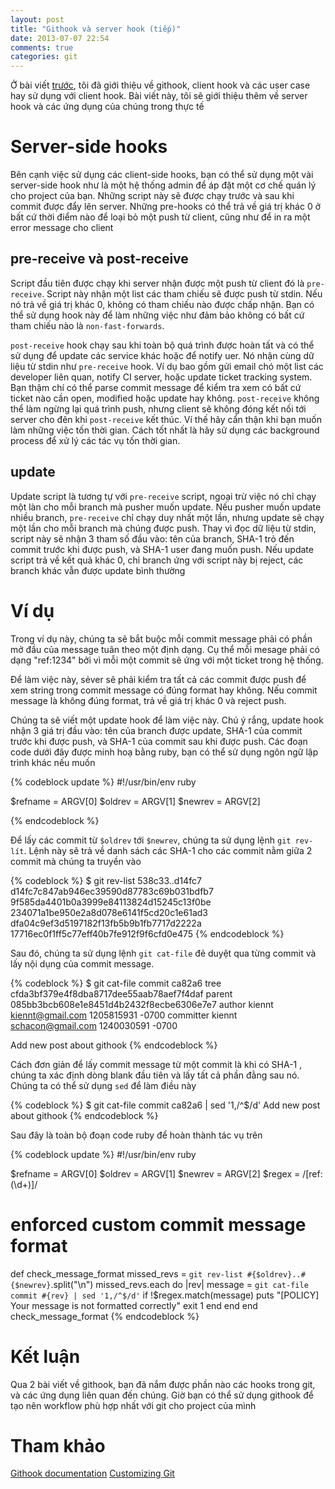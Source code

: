 ```yaml
---
layout: post
title: "Githook và server hook (tiếp)"
date: 2013-07-07 22:54
comments: true
categories: git
---
```


Ở bài viết [trước](/blog/2013/06/25/using-githook-to-automatically-test-your-app/), tôi đã giới thiệu về githook, client hook và các user case hay sử dụng với client hook. Bài viết này, tôi sẽ giới thiệu thêm về server hook và các ứng dụng của chúng trong thực tế

# Server-side hooks
Bên cạnh việc sử dụng các client-side hooks, bạn có thể sử dụng một vài server-side hook như là một hệ thống admin để áp đặt một cơ chế quán lý cho project của bạn. Những script này sẽ được chạy trước và sau khi commit được đẩy lên server. Những pre-hooks có thể trả về giá trị khác 0 ở bất cứ thời điểm nào để loại bỏ một push từ client, cũng như để in ra một error message cho client

## pre-receive và post-receive
Script đầu tiên được chạy khi server nhận được một push từ client đó là `pre-receive`. Script này nhận một list các tham chiếu sẽ được push từ stdin. Nếu nó trả về giá trị khác 0, không có tham chiếu nào được chấp nhận. Bạn có thể sử dụng hook này để làm những việc như đảm bảo không có bất cứ tham chiếu nào là `non-fast-forwards`.

`post-receive` hook chạy sau khi toàn bộ quá trình được hoàn tất và có thể sử dụng để update các service khác hoặc để notify uer. Nó nhận cùng dữ liệu từ stdin như `pre-receive` hook. Ví dụ bao gồm gửi email chó một list các developer liên quan, notify CI server, hoặc update ticket tracking system. Bạn thậm chí có thể parse commit message để kiểm tra xem có bất cứ ticket nào cần open, modified hoặc update hay không. `post-receive` không thể làm ngừng lại quá trình push, nhưng client sẽ không đóng kết nối tới server cho đên khi `post-receive` kết thúc. Ví thế hãy cẩn thận khi bạn muốn làm những việc tốn thời gian. Cách tốt nhất là hãy sử dụng các background process để xử lý các tác vụ tốn thời gian.

## update
Update script là tương tự với `pre-receive` script, ngoại trừ việc nó chỉ chạy một làn cho mỗi branch mà pusher muốn update. Nếu pusher muốn update nhiều branch, `pre-receive` chỉ chạy duy nhất một lần, nhưng update sẽ chạy một lần cho mỗi branch mà chúng được push. Thay vì đọc dữ liệu từ stdin, script này sẽ nhận 3 tham số đầu vào: tên của branch, SHA-1 trỏ đến commit trước khi được push, và SHA-1 user đang muốn push. Nếu update script trả về kết quả khác 0, chỉ branch ứng với script này bị reject, các branch khác vẫn được update bình thường

# Ví dụ
Trong ví dụ này, chúng ta sẽ bắt buộc mỗi commit message phải có phần mở đầu của message tuân theo một định dạng. Cụ thể mỗi mesage phải có dạng "ref:1234" bởi vì mỗi một commit sẽ ứng với một ticket trong hệ thống.

Để làm việc này, sẻver sẽ phải kiểm tra tất cả các commit được push để xem string trong commit message có đúng format hay không. Nếu commit message là không đúng format, trả về giá trị khác 0 và reject push.

Chúng ta sẽ viết một update hook để làm việc này. Chú ý rắng, update hook nhận 3 giá trị đầu vào: tên của branch được update, SHA-1 của commit trước khi được push, và SHA-1 của commit sau khi được push. Các đoạn code dưới đây được minh hoạ bằng ruby, bạn có thể sử dụng ngôn ngữ lập trình khác nếu muốn


{% codeblock update %}
#!/usr/bin/env ruby

$refname = ARGV[0]
$oldrev  = ARGV[1]
$newrev  = ARGV[2]

{% endcodeblock %}

Để lấy các commit từ `$oldrev` tới `$newrev`, chúng ta sử dụng lệnh `git rev-lít`. Lệnh này sẽ trả về danh sách các SHA-1 cho các commit nằm giữa 2 commit mà chúng ta truyền vào

{% codeblock %}
$ git rev-list 538c33..d14fc7
d14fc7c847ab946ec39590d87783c69b031bdfb7
9f585da4401b0a3999e84113824d15245c13f0be
234071a1be950e2a8d078e6141f5cd20c1e61ad3
dfa04c9ef3d5197182f13fb5b9b1fb7717d2222a
17716ec0f1ff5c77eff40b7fe912f9f6cfd0e475
{% endcodeblock %}

Sau đó, chúng ta sử dụng lệnh `git cat-file` đẻ duyệt qua từng commit và lấy nội dụng của commit message.

{% codeblock %}
$ git cat-file commit ca82a6
tree cfda3bf379e4f8dba8717dee55aab78aef7f4daf
parent 085bb3bcb608e1e8451d4b2432f8ecbe6306e7e7
author kiennt <kiennt@gmail.com> 1205815931 -0700
committer kiennt <schacon@gmail.com> 1240030591 -0700

Add new post about githook
{% endcodeblock %}

Cách đơn giản để lấy commit message từ một commit là khi có SHA-1 , chúng ta xác định dòng blank đầu tiên và lấy tất cả phần đằng sau nó. Chúng ta có thể sử dụng `sed` để làm điều này

{% codeblock %}
$ git cat-file commit ca82a6 | sed '1,/^$/d'
Add new post about githook
{% endcodeblock %}

Sau đây là toàn bộ đoạn code ruby để hoàn thành tác vụ trên

{% codeblock update %}
#!/usr/bin/env ruby

$refname = ARGV[0]
$oldrev  = ARGV[1]
$newrev  = ARGV[2]
$regex = /\[ref: (\d+)\]/

# enforced custom commit message format
def check_message_format
  missed_revs = `git rev-list #{$oldrev}..#{$newrev}`.split("\n")
  missed_revs.each do |rev|
    message = `git cat-file commit #{rev} | sed '1,/^$/d'`
    if !$regex.match(message)
      puts "[POLICY] Your message is not formatted correctly"
      exit 1
    end
  end
end
check_message_format
{% endcodeblock %}


# Kết luận

Qua 2 bài viết về githook, bạn đã nắm được phần nào các hooks trong git, và các ứng dụng liên quan đến chúng. Giờ bạn có thể sử dụng githook để tạo nên workflow phù hợp nhất với git cho project của mình

# Tham khảo
[Githook documentation](http://git-scm.com/book/en/Customizing-Git-Git-Hooks)
[Customizing Git](http://git-scm.com/book/en/Customizing-Git-An-Example-Git-Enforced-Policy)
